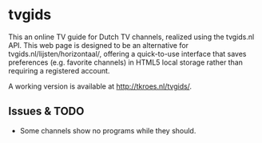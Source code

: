 tvgids
======

This an online TV guide for Dutch TV channels, realized using the
tvgids.nl API. This web page is designed to be an alternative for
tvgids.nl/lijsten/horizontaal/, offering a quick-to-use interface
that saves preferences (e.g. favorite channels) in HTML5 local
storage rather than requiring a registered account.

A working version is available at http://tkroes.nl/tvgids/.

Issues & TODO
-------------
- Some channels show no programs while they should.
